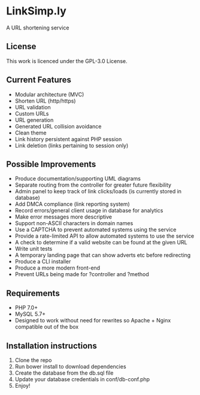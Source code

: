 # LinkSimp.ly

A URL shortening service

## License

This work is licenced under the GPL-3.0 License.

## Current Features
*   Modular architecture (MVC)
*   Shorten URL (http/https)
*   URL validation
*   Custom URLs
*   URL generation
*   Generated URL collision avoidance
*   Clean theme
*   Link history persistent against PHP session
*   Link deletion (links pertaining to session only)

## Possible Improvements
*   Produce documentation/supporting UML diagrams
*   Separate routing from the controller for greater future flexibility
*   Admin panel to keep track of link clicks/loads (is currently stored in database)
*   Add DMCA compliance (link reporting system)
*   Record errors/general client usage in database for analytics
*   Make error messages more descriptive
*   Support non-ASCII characters in domain names
*   Use a CAPTCHA to prevent automated systems using the service
*   Provide a rate-limited API to allow automated systems to use the service
*   A check to determine if a valid website can be found at the given URL
*   Write unit tests
*   A temporary landing page that can show adverts etc before redirecting
*   Produce a CLI installer
*   Produce a more modern front-end
*   Prevent URLs being made for ?controller and ?method

## Requirements

*   PHP 7.0+
*   MySQL 5.7+
*   Designed to work without need for rewrites so Apache + Nginx compatible out of the box

## Installation instructions

1. Clone the repo
2. Run bower install to download dependencies
2. Create the database from the db.sql file
3. Update your database credentials in conf/db-conf.php
4. Enjoy!

